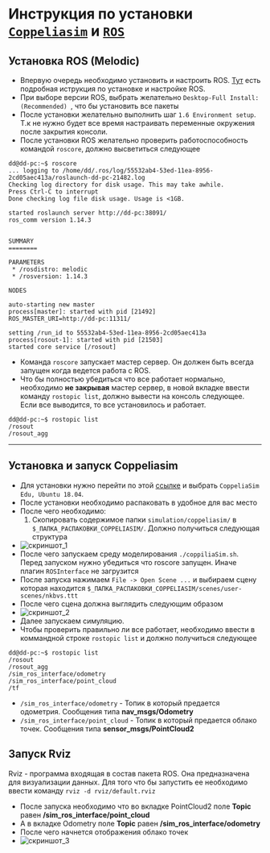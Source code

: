 # Инструкция по установки [`Coppeliasim`](https://coppeliarobotics.com/ubuntuVersions) и [`ROS`](http://wiki.ros.org/melodic/Installation/Ubuntu) 
## Установка ROS (Melodic)
- Впервую очередь необходимо установить и настроить ROS. [Тут](http://wiki.ros.org/melodic/Installation/Ubuntu) есть подробная иструкция по установке и настройке ROS.
- При выборе версии ROS, выбрать желательно `Desktop-Full Install: (Recommended) `, что бы установить все пакеты
- После установки желательно выполнить шаг `1.6 Environment setup`. Т.к не нужно будет все время настраивать переменные окружения после закрытия консоли.
- После установки ROS желательно проверить работоспособность командой `roscore`, должно высветиться следующее
```
dd@dd-pc:~$ roscore
... logging to /home/dd/.ros/log/55532ab4-53ed-11ea-8956-2cd05aec413a/roslaunch-dd-pc-21482.log
Checking log directory for disk usage. This may take awhile.
Press Ctrl-C to interrupt
Done checking log file disk usage. Usage is <1GB.

started roslaunch server http://dd-pc:38091/
ros_comm version 1.14.3


SUMMARY
========

PARAMETERS
 * /rosdistro: melodic
 * /rosversion: 1.14.3

NODES

auto-starting new master
process[master]: started with pid [21492]
ROS_MASTER_URI=http://dd-pc:11311/

setting /run_id to 55532ab4-53ed-11ea-8956-2cd05aec413a
process[rosout-1]: started with pid [21503]
started core service [/rosout]
```
- Команда `roscore` запускает мастер сервер. Он должен быть всегда запущен когда ведется работа с ROS. 
- Что бы полностью убедиться что все работает нормально, необходимо **не закрывая** мастер сервер, в новой вкладке ввести команду `rostopic list`, должно вывести на консоль следующее. Если все выводится, то все установилось и работает.
```
dd@dd-pc:~$ rostopic list
/rosout
/rosout_agg
```
------
## Установка и запуск Coppeliasim
- Для установки нужно перейти по этой [ссылке](https://coppeliarobotics.com/ubuntuVersions) и выбрать `CoppeliaSim Edu, Ubuntu 18.04`.
- После установки необходимо распаковать в удобное для вас место
- После чего необходимо:
  1. Скопировать содержимое папки `simulation/coppeliasim/` в `$_ПАПКА_РАСПАКОВКИ_COPPELIASIM/`. Должно получиться следующая структура
- ![скриншот_1](https://i.imgur.com/4E4UKLu.png?raw=true)
- После чего запускаем среду моделирования `./coppiliaSim.sh`. Перед запуском нужно убедиться что roscore запущен. Иначе плагин `ROSInterface` не загрузится
- После запуска нажимаем `File -> Open Scene ...` и выбираем сцену которая находится `$_ПАПКА_РАСПАКОВКИ_COPPELIASIM/scenes/user-scenes/nkbvs.ttt`
- После чего сцена должна выглядить следующим образом 
- ![скриншот_2](https://i.imgur.com/0tNJpx2.png?raw=true)
- Далее запускаем симуляцию.
- Чтобы проверить правильно ли все работает, необходимо ввести в коммандной строке `rostopic list` и должно получиться следующее 
```
dd@dd-pc:~$ rostopic list
/rosout
/rosout_agg
/sim_ros_interface/odometry
/sim_ros_interface/point_cloud
/tf
```
- `/sim_ros_interface/odometry` - Топик в который предается одометрия. Сообщения типа **nav_msgs/Odometry** 
- `/sim_ros_interface/point_cloud` - Топик в который предается облако точек. Сообщения типа **sensor_msgs/PointCloud2**
## Запуск Rviz
Rviz - программа входящая в состав пакета ROS. Она предназначена для визуализации данных. Для того что бы запустить ее необходимо ввести команду `rviz -d rviz/default.rviz`
- После запуска необходимо что во вкладке PointCloud2 поле **Topic** равен **/sim_ros_interface/point_cloud**
- А в вкладке Odometry поле **Topic** равен **/sim_ros_interface/odometry**
- После чего начнется отображения облако точек
- ![скриншот_3](https://i.imgur.com/7Bw2EbG.png?raw=true)
